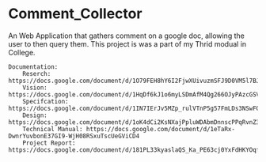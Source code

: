 # Comment_Collector
An Web Application that gathers comment on a google doc, allowing the user to then query them. This project is was a part of my Thrid modual in College.
	
	Documentation:
		Reserch: https://docs.google.com/document/d/1O79FEH8hY6I2FjwXUivuzmSFJ9D0VM5l7BJ5WDGk_MQ
		Vision: https://docs.google.com/document/d/1HqDf6kJ1o6myLSDmAfM4Qg266OJyPAzcGSVq_slXgB0
		Specifcation: https://docs.google.com/document/d/1IN7IErJv5MZp_rulVTnP5g57FmLDs3NSwFQEdtT0aXo
		Design: https://docs.google.com/document/d/1oK4dCi2KsNXajPpluWDAbmDnnscPPqRvnZ3GdmRa5Ps
		Technical Manual: https://docs.google.com/document/d/1eTaRx-DwnrYuvbonE37GI9-WjH08RSxuTscUeGViCD4
		Project Report: https://docs.google.com/document/d/181PL33kyaslaQS_Ka_PE63cj0YxFdHKYOqffmEvmETI
